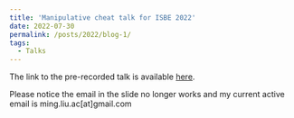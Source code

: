 ```yaml
---
title: 'Manipulative cheat talk for ISBE 2022'
date: 2022-07-30
permalink: /posts/2022/blog-1/
tags:
  - Talks
---
```


The link to the pre-recorded talk is available [here](https://vimeo.com/731794724/6896dac564).

Please notice the email in the slide no longer works and my current active email is ming.liu.ac[at]gmail.com
